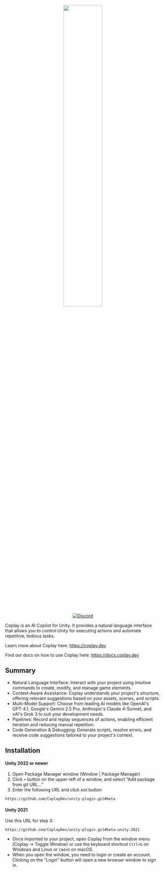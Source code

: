 <h2 align="center">
<a href="https://coplay.dev/"> <img width="50%" src="https://github.com/CoplayDev/coplay-unity-plugin/blob/beta/coplay-logo.png?raw=true)" /></a>
</h2>

<p align="center">
<a href="https://discord.gg/y4p8KfzrN4" target="_blank">
    <img src="https://img.shields.io/badge/discord-join-blue.svg?logo=discord&logoColor=white" alt="Discord">
</a>
</p>

Coplay is an AI Copilot for Unity. It provides a natural language interface that allows you to control Unity for executing actions and automate repetitive, tedious tasks.

Learn more about Coplay here: <https://coplay.dev>

Find our docs on how to use Coplay here: <https://docs.coplay.dev>

## Summary

- Natural Language Interface: Interact with your project using intuitive commands to create, modify, and manage game elements.
- Context-Aware Assistance: Coplay understands your project's structure, offering relevant suggestions based on your assets, scenes, and scripts.
- Multi-Model Support: Choose from leading AI models like OpenAI's GPT-4.1, Google's Gemini 2.5 Pro, Anthropic's Claude 4-Sonnet, and xAI's Grok 3 to suit your development needs.
- Pipelines: Record and replay sequences of actions, enabling efficient iteration and reducing manual repetition.
- Code Generation & Debugging: Generate scripts, resolve errors, and receive code suggestions tailored to your project's context.

## Installation

#### Unity 2022 or newer

1. Open Package Manager window (Window | Package Manager)
1. Click `+` button on the upper-left of a window, and select "Add package from git URL..."
1. Enter the following URL and click `Add` button

```
https://github.com/CoplayDev/unity-plugin.git#beta
```

#### Unity 2021

Use this URL for step 3:
```
https://github.com/CoplayDev/unity-plugin.git#beta-unity-2021
```

- Once imported to your project, open Coplay from the window menu (Coplay -> Toggle Window) or use the keyboard shortcut `Ctrl+G` on Windows and Linux or `Cmd+G` on macOS.
- When you open the window, you need to login or create an account. Clicking on the "Login" button will open a new browser window to sign in.
